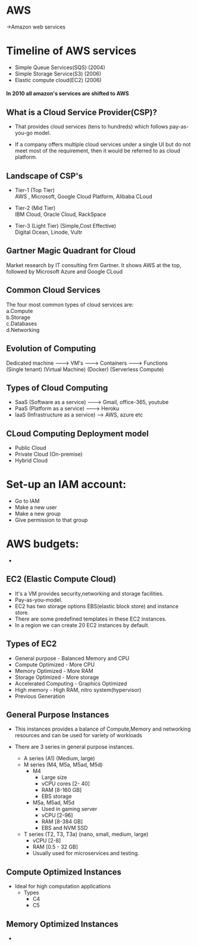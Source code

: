 # AWS
->Amazon web services

# Timeline of AWS services
  - Simple Queue Services(SQS) (2004)
  - Simple Storage Service(S3) (2006)
  - Elastic compute cloud(EC2) (2006)

#### In 2010 all amazon's services are shifted to AWS

## What is a Cloud Service Provider(CSP)?
 - That provides cloud services (tens to hundreds) which follows pay-as-you-go model.

 - If a company offers multiple cloud services under a single UI but do not meet most of the requirement, then it would be referred to as cloud platform.

## Landscape of CSP's
 - Tier-1 (Top Tier)  
   AWS , Microsoft, Google Cloud Platform, Alibaba CLoud

 - Tier-2 (Mid Tier)  
   IBM Cloud, Oracle Cloud, RackSpace

 - Tier-3 (Light Tier) (Simple,Cost Effective)  
   Digital Ocean, Linode, Vultr

## Gartner Magic Quadrant for Cloud
   Market research by IT consulting firm Gartner.
   It shows AWS at the top, followed by Microsoft Azure and Google CLoud 

## Common Cloud Services
  The four most common types of cloud services are:  
   a.Compute  
   b.Storage  
   c.Databases  
   d.Networking

## Evolution of Computing
 Dedicated machine ---> VM's ---> Containers ---> Functions  
   (Single tenant)  (Virtual Machine)  (Docker)   (Serverless Compute)

## Types of Cloud Computing
- SaaS (Software as a service) ---> Gmail, office-365, youtube
- PaaS (Platform as a service) ---> Heroku
- IaaS (Infrastructure as a service) --> AWS, azure etc

## CLoud Computing Deployment model
- Public Cloud
- Private Cloud (On-premise)
- Hybrid Cloud

# Set-up an IAM account:
- Go to IAM
- Make a new user
- Make a new group
- Give permission to that group

# AWS budgets:
- 

## EC2 (Elastic Compute Cloud)
 - It's a VM provides security,networking and storage facilities.
 - Pay-as-you-model.
 - EC2 has two storage options EBS(elastic block store) and instance store.
 - There are some predefined templates in these EC2 instances.
 - In a region we can create 20 EC2 instances by default.

## Types of EC2
 - General purpose - Balanced Memory and CPU
 - Compute Optimized - More CPU
 - Memory Optimized - More RAM
 - Storage Optimized - More storage
 - Accelerated Computing - Graphics Optimized
 - High memory - High RAM, nitro system(hypervisor)
 - Previous Generation

## General Purpose Instances
- This instances provides a balance of Compute,Memory and networking resources and can be used for variety of workloads

- There are 3 series in general purpose instances.  
  - A series (A1) (Medium, large)
  - M series (M4, M5a, M5ad, M5d)
    - M4
      - Large size
      - vCPU cores [2- 40]
      - RAM [8-160 GB]
      - EBS storage
    - M5a, M5ad, M5d
      - Used in gaming server
      - vCPU [2-96]
      - RAM [8-384 GB]
      - EBS and NVM SSD
  - T series (T2, T3, T3a) (nano, small, medium, large)
    - vCPU [2-8]
    - RAM [0.5 - 32 GB]
    - Usually used for microservices and testing.

## Compute Optimized Instances
- Ideal for high computation applications
  - Types
    - C4
    - C5

## Memory Optimized Instances
- 



















